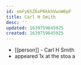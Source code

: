 ```yaml
---
id: smFy6SZ6xP6kkhVwoW6pF
title: Carl H Smith
desc: ''
updated: 1639759645925
created: 1639759645925
---
```



- [[person]] - Carl H Smith
- appeared 1x at the stoa
a
